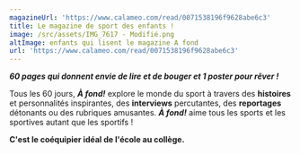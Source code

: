 ```yaml
---
magazineUrl: 'https://www.calameo.com/read/0071538196f9628abe6c3'
title: Le magazine de sport des enfants !
image: /src/assets/IMG_7617 - Modifié.png
altImage: enfants qui lisent le magazine A fond
url: 'https://www.calameo.com/read/0071538196f9628abe6c3'
---
```


***60 pages qui ***donnent*** envie de lire et de bouger et 1 poster pour rêver !***

Tous les 60 jours, ***À fond!*** explore le monde du sport à travers des **histoires** et personnalités inspirantes, des **interviews** percutantes, des **reportages** détonants ou des rubriques amusantes. ***À fond!*** aime tous les sports et les sportives autant que les sportifs ! 

**C'est le coéquipier idéal de l'école au collège.**
